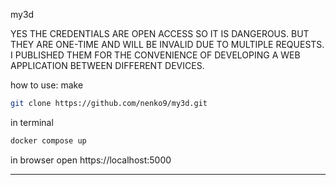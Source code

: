 my3d

YES THE CREDENTIALS ARE OPEN ACCESS SO IT IS DANGEROUS. BUT THEY ARE ONE-TIME AND WILL BE INVALID DUE TO MULTIPLE REQUESTS. I PUBLISHED THEM FOR THE CONVENIENCE OF DEVELOPING A WEB APPLICATION BETWEEN DIFFERENT DEVICES.

how to use:
make 
```sh
git clone https://github.com/nenko9/my3d.git
```
in terminal
```sh
docker compose up
```
in browser open https://localhost:5000

---